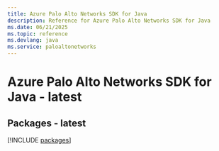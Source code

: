 ```yaml
---
title: Azure Palo Alto Networks SDK for Java
description: Reference for Azure Palo Alto Networks SDK for Java
ms.date: 06/21/2025
ms.topic: reference
ms.devlang: java
ms.service: paloaltonetworks
---
```

# Azure Palo Alto Networks SDK for Java - latest
## Packages - latest
[!INCLUDE [packages](palo-alto-networks-index.md)]